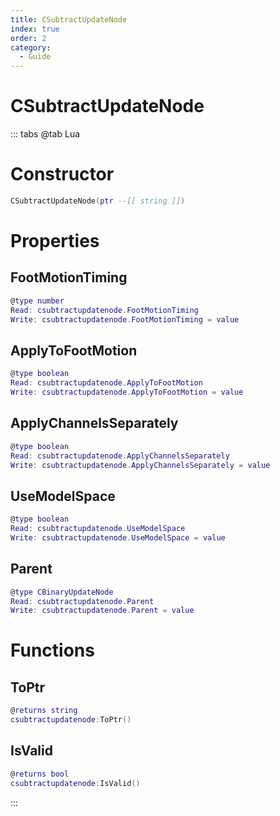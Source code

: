```yaml
---
title: CSubtractUpdateNode
index: true
order: 2
category:
  - Guide
---
```


# CSubtractUpdateNode

::: tabs
@tab Lua
# Constructor
```lua
CSubtractUpdateNode(ptr --[[ string ]])
```
# Properties
## FootMotionTiming 
```lua
@type number
Read: csubtractupdatenode.FootMotionTiming
Write: csubtractupdatenode.FootMotionTiming = value
```
## ApplyToFootMotion 
```lua
@type boolean
Read: csubtractupdatenode.ApplyToFootMotion
Write: csubtractupdatenode.ApplyToFootMotion = value
```
## ApplyChannelsSeparately 
```lua
@type boolean
Read: csubtractupdatenode.ApplyChannelsSeparately
Write: csubtractupdatenode.ApplyChannelsSeparately = value
```
## UseModelSpace 
```lua
@type boolean
Read: csubtractupdatenode.UseModelSpace
Write: csubtractupdatenode.UseModelSpace = value
```
## Parent 
```lua
@type CBinaryUpdateNode
Read: csubtractupdatenode.Parent
Write: csubtractupdatenode.Parent = value
```
# Functions
## ToPtr
```lua
@returns string
csubtractupdatenode:ToPtr()
```
## IsValid
```lua
@returns bool
csubtractupdatenode:IsValid()
```

:::